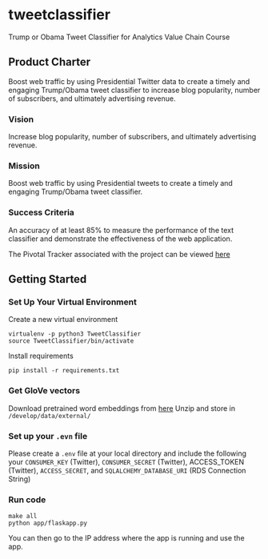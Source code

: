 # tweetclassifier
Trump or Obama Tweet Classifier for Analytics Value Chain Course

## Product Charter

Boost web traffic by using Presidential Twitter data to create a timely and engaging Trump/Obama tweet classifier to increase blog popularity, number of subscribers, and ultimately advertising revenue.

### Vision
Increase blog popularity, number of subscribers, and ultimately advertising revenue.

### Mission
Boost web traffic by using Presidential tweets to create a timely and engaging Trump/Obama tweet classifier.

### Success Criteria
An accuracy of at least 85% to measure the performance of the text classifier and demonstrate the effectiveness of the web application.

The Pivotal Tracker associated with the project can be viewed [here](https://www.pivotaltracker.com/n/projects/2143919)

## Getting Started

### Set Up Your Virtual Environment

Create a new virtual environment

```
virtualenv -p python3 TweetClassifier
source TweetClassifier/bin/activate
```

Install requirements

```
pip install -r requirements.txt
```

### Get GloVe vectors

Download pretrained word embeddings from [here](http://nlp.stanford.edu/data/glove.twitter.27B.zip)
Unzip and store in `/develop/data/external/`

### Set up your `.evn` file

Please create a `.env` file at your local directory and include the following your `CONSUMER_KEY` (Twitter), `CONSUMER_SECRET` (Twitter), ACCESS_TOKEN (Twitter), `ACCESS_SECRET`, and  `SQLALCHEMY_DATABASE_URI` (RDS Connection String)

### Run code

```
make all
python app/flaskapp.py
```

You can then go to the IP address where the app is running and use the app.
